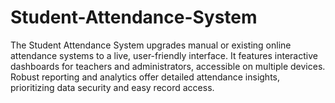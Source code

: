 # Student-Attendance-System
 The Student Attendance System upgrades manual or existing online attendance systems to a live, user-friendly interface. It features interactive dashboards for teachers and administrators, accessible on multiple devices. Robust reporting and analytics offer detailed attendance insights, prioritizing data security and easy record access.
